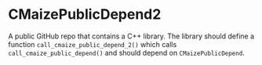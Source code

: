 # CMaizePublicDepend2

A public GitHub repo that contains a C++ library. The library should define a
function `call_cmaize_public_depend_2()` which calls
`call_cmaize_public_depend()` and should depend on `CMaizePublicDepend`.
